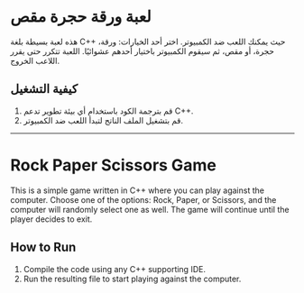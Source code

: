 # لعبة ورقة حجرة مقص

هذه لعبة بسيطة بلغة C++ حيث يمكنك اللعب ضد الكمبيوتر. اختر أحد الخيارات: ورقة، حجرة، أو مقص، ثم سيقوم الكمبيوتر باختيار أحدهم عشوائيًا. اللعبة تتكرر حتى يقرر اللاعب الخروج.

## كيفية التشغيل

1. قم بترجمة الكود باستخدام أي بيئة تطوير تدعم C++.
2. قم بتشغيل الملف الناتج لتبدأ اللعب ضد الكمبيوتر.

---

# Rock Paper Scissors Game

This is a simple game written in C++ where you can play against the computer. Choose one of the options: Rock, Paper, or Scissors, and the computer will randomly select one as well. The game will continue until the player decides to exit.

## How to Run

1. Compile the code using any C++ supporting IDE.
2. Run the resulting file to start playing against the computer.
